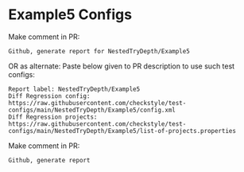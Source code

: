 # Example5 Configs
Make comment in PR:
```
Github, generate report for NestedTryDepth/Example5
```
OR as alternate:
Paste below given to PR description to use such test configs:
```
Report label: NestedTryDepth/Example5
Diff Regression config: https://raw.githubusercontent.com/checkstyle/test-configs/main/NestedTryDepth/Example5/config.xml
Diff Regression projects: https://raw.githubusercontent.com/checkstyle/test-configs/main/NestedTryDepth/Example5/list-of-projects.properties
```
Make comment in PR:
```
Github, generate report
```
